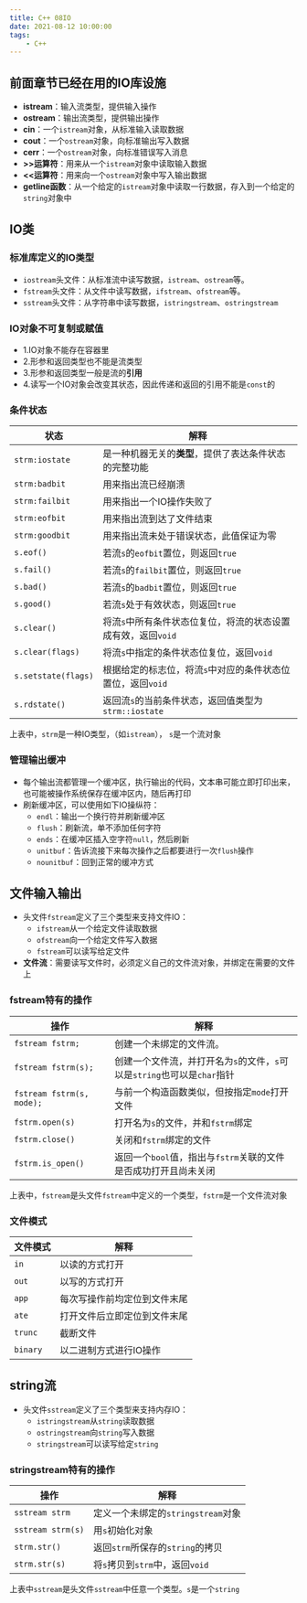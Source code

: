 ```yaml
---
title: C++ 08IO
date: 2021-08-12 10:00:00
tags:
    - C++
---
```


## 前面章节已经在用的IO库设施

- **istream**：输入流类型，提供输入操作
- **ostream**：输出流类型，提供输出操作
- **cin**：一个`istream`对象，从标准输入读取数据
- **cout**：一个`ostream`对象，向标准输出写入数据
- **cerr**：一个`ostream`对象，向标准错误写入消息
- **>>运算符**：用来从一个`istream`对象中读取输入数据
- **<<运算符**：用来向一个`ostream`对象中写入输出数据
- **getline函数**：从一个给定的`istream`对象中读取一行数据，存入到一个给定的`string`对象中
  
## IO类

### 标准库定义的IO类型

- `iostream`头文件：从标准流中读写数据，`istream`、`ostream`等。
- `fstream`头文件：从文件中读写数据，`ifstream`、`ofstream`等。
- `sstream`头文件：从字符串中读写数据，`istringstream`、`ostringstream`

### IO对象不可复制或赋值

- 1.IO对象不能存在容器里
- 2.形参和返回类型也不能是流类型
- 3.形参和返回类型一般是流的**引用**
- 4.读写一个IO对象会改变其状态，因此传递和返回的引用不能是`const`的

### 条件状态

| 状态      | 解释 |
| ----------- | ----------- |
| `strm:iostate` | 是一种机器无关的**类型**，提供了表达条件状态的完整功能 |
| `strm:badbit` | 用来指出流已经崩溃 |
| `strm:failbit` | 用来指出一个IO操作失败了 |
| `strm:eofbit` | 用来指出流到达了文件结束 |
| `strm:goodbit` | 用来指出流未处于错误状态，此值保证为零 |
| `s.eof()` | 若流`s`的`eofbit`置位，则返回`true` |
| `s.fail()` | 若流`s`的`failbit`置位，则返回`true` |
| `s.bad()` | 若流`s`的`badbit`置位，则返回`true` |
| `s.good()` | 若流`s`处于有效状态，则返回`true` |
| `s.clear()` | 将流`s`中所有条件状态位复位，将流的状态设置成有效，返回`void` |
| `s.clear(flags)` | 将流`s`中指定的条件状态位复位，返回`void` |
| `s.setstate(flags)` | 根据给定的标志位，将流`s`中对应的条件状态位置位，返回`void` |
| `s.rdstate()` | 返回流`s`的当前条件状态，返回值类型为`strm::iostate` |

上表中，`strm`是一种IO类型，（如`istream`）， `s`是一个流对象

### 管理输出缓冲

- 每个输出流都管理一个缓冲区，执行输出的代码，文本串可能立即打印出来，也可能被操作系统保存在缓冲区内，随后再打印
- 刷新缓冲区，可以使用如下IO操纵符：
  - `endl`：输出一个换行符并刷新缓冲区
  - `flush`：刷新流，单不添加任何字符
  - `ends`：在缓冲区插入空字符`null`，然后刷新
  - `unitbuf`：告诉流接下来每次操作之后都要进行一次`flush`操作
  - `nounitbuf`：回到正常的缓冲方式

## 文件输入输出

- 头文件`fstream`定义了三个类型来支持文件IO：
  - `ifstream`从一个给定文件读取数据
  - `ofstream`向一个给定文件写入数据
  - `fstream`可以读写给定文件
- **文件流**：需要读写文件时，必须定义自己的文件流对象，并绑定在需要的文件上

### fstream特有的操作

| 操作      | 解释 |
| ----------- | ----------- |
| `fstream fstrm;` | 创建一个未绑定的文件流。 |
| `fstream fstrm(s);` | 创建一个文件流，并打开名为`s`的文件，`s`可以是`string`也可以是`char`指针 |
| `fstream fstrm(s, mode);` | 与前一个构造函数类似，但按指定`mode`打开文件 |
| `fstrm.open(s)` | 打开名为`s`的文件，并和`fstrm`绑定 |
| `fstrm.close()` | 关闭和`fstrm`绑定的文件 |
| `fstrm.is_open()` | 返回一个`bool`值，指出与`fstrm`关联的文件是否成功打开且尚未关闭 |

上表中，`fstream`是头文件`fstream`中定义的一个类型，`fstrm`是一个文件流对象

### 文件模式

| 文件模式 | 解释 |
| ----------- | ----------- |
| `in` | 以读的方式打开 |
| `out` | 以写的方式打开 |
| `app` | 每次写操作前均定位到文件末尾 |
| `ate` | 打开文件后立即定位到文件末尾 |
| `trunc` | 截断文件 |
| `binary` | 以二进制方式进行IO操作 |

## string流

- 头文件`sstream`定义了三个类型来支持内存IO：
  - `istringstream`从`string`读取数据
  - `ostringstream`向`string`写入数据
  - `stringstream`可以读写给定`string`

### stringstream特有的操作

| 操作 | 解释 |
| ----------- | ----------- |
| `sstream strm` | 定义一个未绑定的`stringstream`对象 |
| `sstream strm(s)` | 用`s`初始化对象 |
| `strm.str()` | 返回`strm`所保存的`string`的拷贝 |
| `strm.str(s)` | 将`s`拷贝到`strm`中，返回`void` |

上表中`sstream`是头文件`sstream`中任意一个类型。`s`是一个`string`